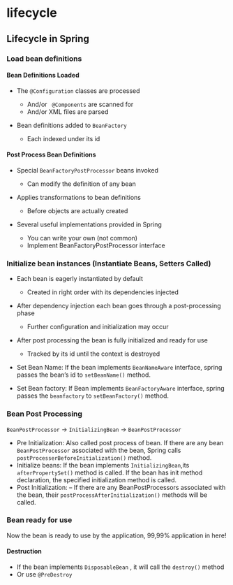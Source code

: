 # lifecycle

## Lifecycle in Spring

### Load bean definitions

#### Bean Definitions Loaded
* The ```@Configuration``` classes are processed

    * And/or ``` @Components``` are scanned for
    * And/or XML files are parsed

* Bean definitions added to ```BeanFactory```
    * Each indexed under its id
    
#### Post Process Bean Definitions

* Special ```BeanFactoryPostProcessor``` beans invoked
    * Can modify the definition of any bean
    
* Applies transformations to bean definitions
    * Before objects are actually created
    
* Several useful implementations provided in Spring
    * You can write your own (not common)
    * Implement BeanFactoryPostProcessor interface


### Initialize bean instances (Instantiate Beans, Setters Called)

* Each bean is eagerly instantiated by default
    * Created in right order with its dependencies injected
* After dependency injection each bean goes through a post-processing phase
    * Further configuration and initialization may occur
* After post processing the bean is fully initialized and ready for use
    * Tracked by its id until the context is destroyed

* Set Bean Name: If the bean implements ```BeanNameAware``` interface, spring passes the bean’s id to ```setBeanName()``` method.
* Set Bean factory: If Bean implements ```BeanFactoryAware``` interface, spring passes the ```beanfactory``` to ```setBeanFactory()``` method.

### Bean Post Processing

```BeanPostProcessor``` -> ```InitializingBean``` -> ```BeanPostProcessor```

* Pre Initialization: Also called post process of bean. If there are any bean ```BeanPostProcessor``` associated with the bean, Spring calls ```postProcesserBeforeInitialization()``` method.
* Initialize beans: If the bean implements ```InitializingBean```,its ```afterPropertySet()``` method is called. If the bean has init method declaration, the specified initialization method is called.
* Post Initialization: – If there are any BeanPostProcessors associated with the bean, their ```postProcessAfterInitialization()``` methods will be called.

### Bean ready for use

Now the bean is ready to use by the application, 99,99% application in here!

#### Destruction

* If the bean implements ```DisposableBean``` , it will call the ```destroy()``` method
* Or use ```@PreDestroy```
